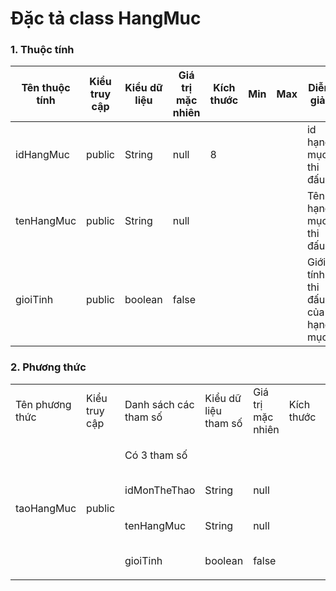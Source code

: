 # Đặc tả class HangMuc

### 1. Thuộc tính
| Tên thuộc tính | Kiểu truy cập | Kiểu dữ liệu | Giá trị mặc nhiên | Kích thước| Min | Max | Diễn giải |
|---|---|---|---|---|---|---|---|
| idHangMuc | public | String | null | 8 | | | id hạng mục thi đấu |
| tenHangMuc | public | String | null | | | | Tên hạng mục thi đấu |
| gioiTinh | public | boolean | false | | | | Giới tính thi đấu của hạng mục |

### 2. Phương thức


<table>
    <tr>
        <td>Tên phương thức</td>
        <td>Kiểu truy cập</td>
        <td>Danh sách các tham số</td>
        <td>Kiểu dữ liệu tham số</td>
        <td>Giá trị mặc nhiên</td>
        <td>Kích thước</td>
        <td>Kiểu trả về của phương thức</td>
        <td>Diễn giải</td>
    </tr>
    <tr>
      <td rowspan="4">taoHangMuc</td>
      <td rowspan="4">public</td>
      <td colspan="4">Có 3 tham số</td>
      <td rowspan="4">boolean</td>
      <td rowspan="4">Trả về  kết quả nếu tạo được là true, ngược lại là false</td>
    </tr>
    <tr>
      <td>idMonTheThao</td>
      <td>String</td>
      <td>null</td>
      <td></td>
    </tr>
    <tr>
      <td>tenHangMuc</td>
      <td>String</td>
      <td>null</td>
      <td></td>
    </tr>
    <tr>
      <td>gioiTinh</td>
      <td>boolean</td>
      <td>false</td>
      <td></td>
    </tr>
</table>


  